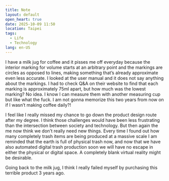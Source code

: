 ```yaml
---
title: Note
layout: default
open_heart: true
date: 2025-10-09 11:50
location: Taipei
tags: 
  - Life
  - Technology
lang: en-US
---
```


I have a milk jug for coffee and it pisses me off everyday because the interior marking for volume starts at an arbitrary point and the markings are circles as opposed to lines, making something that’s already approximate even less accurate. I looked at the user manual and it does not say anything about the markings. I had to check Q&A on their website to find that each marking is approximately 75ml apart, but how much was the lowest marking? No idea. I know I can measure them with another measuring cup but like what the fuck. I am not gonna memorize this two years from now on if I wasn’t making coffee daily?!

I feel like I really missed my chance to go down the product design route after my degree. I think those challenges would have been less frustrating than the intersection between society and technology. But then again the me now think we don’t really need new things. Every time I found out how many completely trash items are being produced at a massive scale I am reminded that the earth is full of physical trash now, and now that we have also automated digital trash production soon we will have no escape in either the physical or digital space. A completely blank virtual reality might be desirable.

Going back to the milk jug, I think I really failed myself by purchasing this terrible product 3 years ago.
